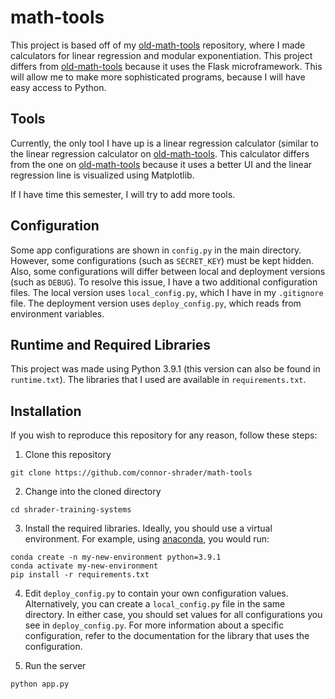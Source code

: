 # math-tools

This project is based off of my [old-math-tools](https://github.com/connor-shrader/old-math-tools) repository, where I made calculators for linear regression and modular exponentiation. This project differs from [old-math-tools](https://github.com/connor-shrader/old-math-tools) because it uses the Flask microframework. This will allow me to make more sophisticated programs, because I will have easy access to Python.

## Tools

Currently, the only tool I have up is a linear regression calculator (similar to the linear regression calculator on [old-math-tools](https://github.com/connor-shrader/old-math-tools). This calculator differs from the one on [old-math-tools](https://github.com/connor-shrader/old-math-tools) because it uses a better UI and the linear regression line is visualized using Matplotlib.

If I have time this semester, I will try to add more tools.

## Configuration

Some app configurations are shown in `config.py` in the main directory. However, some configurations (such as `SECRET_KEY`) must be kept hidden. Also, some configurations will differ between local and deployment versions (such as `DEBUG`). To resolve this issue, I have a two additional configuration files. The local version uses `local_config.py`, which I have in my `.gitignore` file. The deployment version uses `deploy_config.py`, which reads from environment variables.

## Runtime and Required Libraries

This project was made using Python 3.9.1 (this version can also be found in `runtime.txt`). The libraries that I used are available in `requirements.txt`.

## Installation

If you wish to reproduce this repository for any reason, follow these steps:

1. Clone this repository

```
git clone https://github.com/connor-shrader/math-tools
```

2. Change into the cloned directory

```
cd shrader-training-systems
```

3. Install the required libraries. Ideally, you should use a virtual environment. For example, using [anaconda](https://www.anaconda.com/), you would run:

```
conda create -n my-new-environment python=3.9.1
conda activate my-new-environment
pip install -r requirements.txt
```

4. Edit `deploy_config.py` to contain your own configuration values. Alternatively, you can create a `local_config.py` file in the same directory. In either case, you should set values for all configurations you see in `deploy_config.py`. For more information about a specific configuration, refer to the documentation for the library that uses the configuration.

5. Run the server

```
python app.py
```
